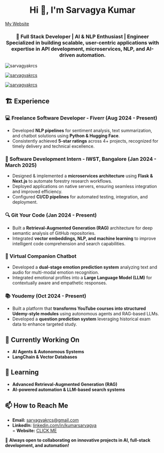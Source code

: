 <h1 align="center">Hi 👋, I'm Sarvagya Kumar</h1>
<a href="https://www.thesarvagyakumar.site/">My Website</a>
<h3 align="center">
🚀 Full Stack Developer | AI & NLP Enthusiast | Engineer  
Specialized in building scalable, user-centric applications with expertise in API development, microservices, NLP, and AI-driven automation.
</h3>

<p align="left"> <img src="https://komarev.com/ghpvc/?username=sarvagyakrcs&label=Profile%20views&color=0e75b6&style=flat" alt="sarvagyakrcs" /> </p>

<p align="left"> <a href="https://github.com/ryo-ma/github-profile-trophy"><img src="https://github-profile-trophy.vercel.app/?username=sarvagyakrcs" alt="sarvagyakrcs" /></a> </p>

<p align="left"> <a href="https://twitter.com/sarvagyakrcs" target="blank"><img src="https://img.shields.io/twitter/follow/sarvagyakrcs?logo=twitter&style=for-the-badge" alt="sarvagyakrcs" /></a> </p>

## 🏗️ Experience  

### 💻 Freelance Software Developer - Fiverr (Aug 2024 - Present)  
- Developed **NLP pipelines** for sentiment analysis, text summarization, and chatbot solutions using **Python & Hugging Face**.  
- Consistently achieved **5-star ratings** across 4+ projects, recognized for timely delivery and technical excellence.  

### 🏢 Software Development Intern - IWST, Bangalore (Jan 2024 - March 2025)  
- Designed & implemented a **microservices architecture** using **Flask & Next.js** to automate forestry research workflows.  
- Deployed applications on native servers, ensuring seamless integration and improved efficiency.  
- Configured **CI/CD pipelines** for automated testing, integration, and deployment.  

### 🔍 Git Your Code (Jan 2024 - Present)  
- Built a **Retrieval-Augmented Generation (RAG)** architecture for deep semantic analysis of GitHub repositories.  
- Integrated **vector embeddings, NLP, and machine learning** to improve intelligent code comprehension and search capabilities.  

### 🤖 Virtual Companion Chatbot  
- Developed a **dual-stage emotion prediction system** analyzing text and audio for multi-modal emotion recognition.  
- Integrated emotional profiles into a **Large Language Model (LLM)** for contextually aware and empathetic responses.  

### 📚 Youdemy (Oct 2024 - Present)  
- Built a platform that **transforms YouTube courses into structured Udemy-style modules** using autonomous agents and RAG-based LLMs.  
- Developed a **question prediction system** leveraging historical exam data to enhance targeted study.  

## 🔭 Currently Working On  
- **AI Agents & Autonomous Systems**  
- **LangChain & Vector Databases**  

## 🌱 Learning  
- **Advanced Retrieval-Augmented Generation (RAG)**  
- **AI-powered automation & LLM-based search systems**  

## 📫 How to Reach Me  
- **Email:** sarvagyakrcs@gmail.com  
- **LinkedIn:** [linkedin.com/in/kumarsarvagya](https://www.linkedin.com/in/kumarsarvagya/)  
= **Website:** [CLICK ME](https://thesarvagyakumar.site)

🚀 **Always open to collaborating on innovative projects in AI, full-stack development, and automation!**
